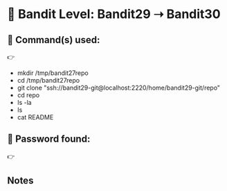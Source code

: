 # 🔐 Bandit Level: Bandit29 ➝ Bandit30

## 📂 Command(s) used:
👉 
- mkdir /tmp/bandit27repo
- cd /tmp/bandit27repo
- git clone "ssh://bandit29-git@localhost:2220/home/bandit29-git/repo"
- cd repo
- ls -la
- ls
- cat README



## 📄 Password found:
👉 


## Notes 
